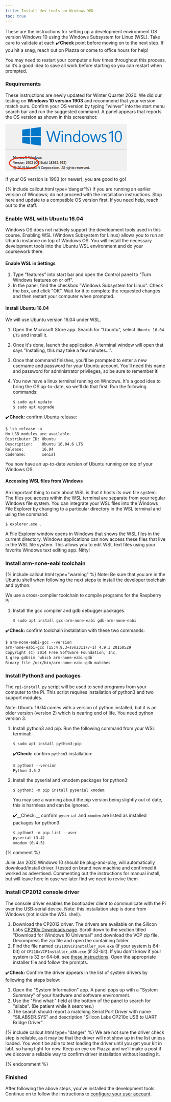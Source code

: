 ```yaml
---
title: Install dev tools on Windows WSL
toc: true
---
```


These are the instructions for setting up a development environment OS version Windows 10 using the Windows Subsystem for Linux (WSL). Take care to validate at each ✔️**Check** point before moving on to the next step. If you hit a snag, reach out on Piazza or come to office hours for help!

You may need to restart your computer a few times throughout this process, so it’s a good idea to save all work before starting so you can restart when prompted.

### Requirements

These instructions are newly updated for Winter Quarter 2020. We did our testing on **Windows 10 version 1903** and recommend that your version match ours. Confirm your OS version by typing "winver" into the start menu search bar and run the suggested command. A panel appears that reports the OS version as shown in this screenshot:

![Window Version 1903](/guides/images/winver.png)

If your OS version is 1903 (or newer), you are good to go!

{% include callout.html type='danger'%}
If you are running an earlier version of Windows; do not proceed with the installation instructions. Stop here and update to a compatible OS version first. If you need help, reach out to the staff.
</div>

### Enable WSL with Ubuntu 16.04

Windows OS does not natively support the development tools used in this course. Enabling WSL (Windows Subsystem for Linux) allows you to run an Ubuntu instance on top of Windows OS. You will install the necessary development tools into the Ubuntu WSL environment and do your coursework there.

#### Enable WSL in Settings

1. Type "features" into start bar and open the Control panel to "Turn Windows features on or off". 
1. In the panel, find the checkbox "Windows Subsystem for Linux". Check the box, and click "OK". Wait for it to complete the requested changes and then restart your computer when prompted.

#### Install Ubuntu 16.04

We will use Ubuntu version 16.04 under WSL.

1. Open the Microsoft Store app. Search for "Ubuntu", select `Ubuntu 16.04 LTS` and install it.
1. Once it's done, launch the application. A terminal window will open that says "Installing, this may take a few minutes...".
1. Once that command finishes, you'll be prompted to enter a new username and password for your Ubuntu account. You’ll need this name and password for administrator privileges, so be sure to remember it!
1. You now have a linux terminal running on Windows. It's a good idea to bring the OS up-to-date, so we'll do that first. Run the following commands:

   ```
   $ sudo apt update
   $ sudo apt upgrade
   ```

✔️**Check:** confirm Ubuntu release:

```
$ lsb_release -a
No LSB modules are available.
Distributor ID: Ubuntu
Description:    Ubuntu 16.04.6 LTS
Release:        16.04
Codename:       xenial
```

You now have an up-to-date version of Ubuntu running on top of your Windows OS.

<a name="files"></a>

#### Accessing WSL files from Windows

An important thing to note about WSL is that it hosts its own file system. The files you access within the WSL terminal are separate from your regular Windows file system. You can integrate your WSL files into the Windows File Explorer by changing to a particular directory in the WSL terminal and using the command:

```
$ explorer.exe .
```

A File Explorer window opens in Windows that shows the WSL files in the current directory. Windows applications can now access these files that live in the WSL file system. This allows you to edit WSL text files using your favorite Windows text editing app. Nifty!

### Install arm-none-eabi toolchain

{% include callout.html type="warning" %}
Note: Be sure that you are in the Ubuntu shell when following the next steps to install the developer toolchain and python.
</div>
We use a cross-compiler toolchain to compile programs for the Raspberry Pi.

1. Install the gcc compiler and gdb debugger packages.

   ```
   $ sudo apt install gcc-arm-none-eabi gdb-arm-none-eabi
   ```

✔️**Check:** confirm toolchain installation with these two commands:

```
$ arm-none-eabi-gcc --version
arm-none-eabi-gcc (15:4.9.3+svn231177-1) 4.9.3 20150529
Copyright (C) 2014 Free Software Foundation, Inc.
$ grep gdbsim `which arm-none-eabi-gdb`
Binary file /usr/bin/arm-none-eabi-gdb matches 
```

### Install Python3 and packages

The `rpi-install.py` script will be used to send programs from your computer to the Pi. This script requires installation of python3 and two support modules.

Note: Ubuntu 16.04 comes with a version of python installed, but it is an older version (version 2) which is nearing end of life. You need python version 3.

1.  Install python3 and pip. Run the following command from your WSL terminal:

    ```
    $ sudo apt install python3-pip
    ```

    ✔️**Check:** confirm `python3` installation:

    ```
    $ python3 --version
    Python 3.5.2
    ```

1.  Install the pyserial and xmodem packages for python3:

    ```
    $ python3 -m pip install pyserial xmodem
    ```

    You may see a warning about the pip version being slightly out of date, this is harmless and can be ignored.

    ✔️__Check:__ confirm `pyserial` and `xmodem` are listed as installed packages for python3:
    ```
    $ python3 -m pip list --user 
    pyserial (3.4)
    xmodem (0.4.5)
    ```
{% comment %}

Julie Jan 2020,Windows 10 should be plug-and-play, will automatically download/install driver. I tested on brand new machine and confirmed it worked as advertised. Commenting out the instructions for manual install, but will leave here in case we later find we need to revive them

### Install CP2012 console driver

The console driver enables the bootloader client to communicate with the Pi over the USB-serial device. Note: this installation step is done from Windows (not inside the WSL shell).

1. Download the CP2012 driver. The drivers are available on the Silicon Labs [CP210x Downloads page](https://www.silabs.com/products/development-tools/software/usb-to-uart-bridge-vcp-drivers). Scroll down to the section titled "Download for Windows 10 Universal" and download the VCP zip file. Decompress the zip file and open the containing folder.
1. Find the file named `CP210xVCPInstaller_x64.exe` (if your system is 64-bit) or `CP210xVCPInstaller_x86.exe` (if 32-bit). If you don't know if your system is 32 or 64-bit, see [these instructions](https://support.microsoft.com/en-us/help/13443/windows-which-version-am-i-running). Open the appropriate installer file and follow the prompts.

✔️**Check:**  Confirm the driver appears in the list of system drivers by following the steps below:

1. Open the "System Information" app. A panel pops up with a "System Summary" of your hardware and software environment.
1. Use the "Find what:" field at the bottom of the panel to search for "silabs". (Be patient while it searches.)
1. The search should report a matching Serial Port Driver with name "SILABSER.SYS" and description "Silicon Labs CP210x USB to UART Bridge Driver".

{% include callout.html type="danger" %}
We are not sure the driver check step is reliable, as it may be that the driver will not show up in the list unless loaded. You won't be able to test loading the driver until you get your kit in lab1, so hang tight for now. Keep an eye on Piazza and we'll make a post if we discover a reliable way to confirm driver installation without loading it.
</div>
{% endcomment %}

### Finished
After following the above steps, you've installed the development tools. Continue on to follow the instructions to [configure your user account](../#steps).
